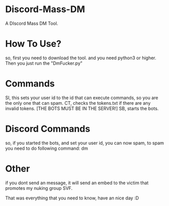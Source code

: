 # Discord-Mass-DM
A DIscord Mass DM Tool.

# How To Use?
so, first you need to download the tool.
and you need python3 or higher.
Then you just run the "DmFucker.py"

# Commands

SI, this sets your user id to the id that can execute commands, so you are the only one that can spam.
CT, checks the tokens.txt if there are any invalid tokens. [THE BOTS MUST BE IN THE SERVER!]
SB, starts the bots.

# Discord Commands

so, if you started the bots, and set your user id, you can now spam, to spam you need to do following command: 
<prefix>dm <the times the bots should dm the victim> <the user id of the victim> <message to send to the user>
  
# Other

if you dont send an message, it will send an embed to the victim that promotes my nuking group SVF.

That was everything that you need to know, have an nice day :D
